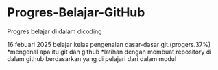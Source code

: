 # Progres-Belajar-GitHub
Progres belajar di dalam dicoding 


16 febuari 2025 
belajar kelas pengenalan dasar-dasar git.(progers.37%)
*mengenal apa itu git dan github 
*latihan dengan membuat repository di dalam github berdasarkan yang di pelajari dari dalam modul 




